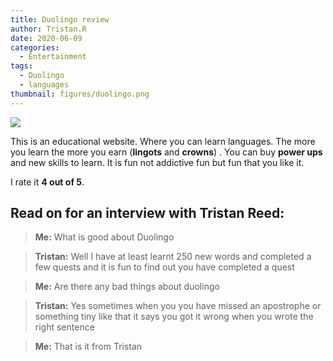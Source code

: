 ```yaml
---
title: Duolingo review
author: Tristan.R
date: 2020-06-09
categories:
  - Entertainment
tags:
  - Duolingo
  - languages
thumbnail: figures/duolingo.png
---
```


![](https://raw.githubusercontent.com/europa-ee/news/master/static/figures/duolingo.png)

This is an educational website. Where you can learn languages. The more you learn the more you earn (**lingots** and **crowns**) . You can buy **power ups** and new skills to learn. It is fun not addictive fun but fun that you like it. 

I rate it **4 out of 5**.

## Read on for an interview with Tristan Reed:

> **Me:** What is good about Duolingo 

> **Tristan:** Well I have at least learnt 250 new words and completed a few quests and it is fun to find out you have completed a quest

> **Me:** Are there any bad things about duolingo

> **Tristan:** Yes sometimes when you you have missed an apostrophe or something tiny like that it says you got it wrong when you wrote the right sentence 

> **Me:** That is it from Tristan
